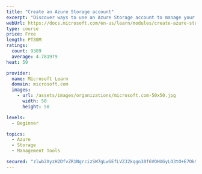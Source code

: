 ```yaml
---
title: "Create an Azure Storage account"
excerpt: "Discover ways to use an Azure Storage account to manage your data for billing, access, and storage location of your blobs, files, queues, and tables."
webUrl: https://docs.microsoft.com/en-us/learn/modules/create-azure-storage-account/
type: course
price: Free
length: PT30M
ratings:
  count: 9389
  average: 4.781979
heat: 59

provider:
  name: Microsoft Learn
  domain: microsoft.com
  images:
    - url: /assets/images/organizations/microsoft.com-50x50.jpg
      width: 50
      height: 50

levels:
  - Beginner

topics:
  - Azure
  - Storage
  - Management Tools

secured: "zlwb2XyzH2DfvZR1NgrcizSW7gLwSEfLVZJ2kqgn30f6VOHUGyLO3tO+E7OkSvfVcVpfe/X8cW8ZjByIPY+9d1kuIKZ3CF+/TTdwh1dkUAvTBatECUFSuNOkXOnodfsboavpKNtmc1F4IlEkF21qfP7DnO/ZwP0rV+O9ddXfxaAlP4t1FW+oOhtUrEaKtzeMadqBOPAcqWKEcTikOgjaOXl8PrgWFw0ZeMwxIxoOpEGi/mR+iaxkhPMivGxtjAPzln84lYepJftVH2XONKHy2qbHH9qbz328Fhs89ueDyYDAowz5tVA2rD6Cj+8yJbSkGN+AlPrfxI4W2c43bJUW9NKY/goBwNNeQzvsKRF6rkvzVSAQzmS7FseoCDf5R9U4w3WAojbSPyV0gRHRyUEozDTPvqLvJHNnZQHW/6wGaJQ=;KB200rXBRJO6vL3hdLpoWw=="
---
```


